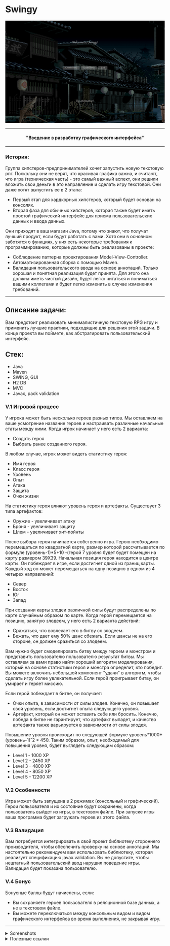 # Swingy

<p align="center"><img src="https://github.com/atomatoe/swingy/blob/main/Screenshots/mainPage.png?raw=true" alt="Здесь должно быть фото"</p>

________________________________________________________________

#### <p align=center> "Введение в разработку графического интерфейса"</p> ####
________________________________________________________________


### История:
Группа хипстеров-предпринимателей хочет запустить новую текстовую рпг. Поскольку они не верят, что красивая графика важна, и считают, что игра (техническая часть) - это самый важный аспект, они решили вложить свои деньги в это направление и сделать игру текстовой. 
Они даже хотят выпустить ее в 2 этапа:
- Первый этап для хардкорных хипстеров, который будет основан на консолях.
- Вторая фаза для обычных хипстеров, которая также будет иметь простой графический интерфейс для приема пользовательских данных и ввода данных.

Они приходят в ваш магазин Java, потому что знают, что получат лучший продукт, если будут работать с вами. Хотя они в основном заботятся о функциях, у них есть некоторые требования к программированию, которые должны быть реализованы в проекте:

- Соблюдение паттерна проектирования Model-View-Controller.
- Автоматизированная сборка с помощью Maven.
- Валидация пользовательского ввода на основе аннотаций.
Только хорошая и понятная реализация будет принята. Для этого она должна иметь чистый дизайн, будет легко читаться и пониматься вашими коллегами и будет легко изменить в случае изменения требований.
________________________________________________________________

## Описание задачи:

Вам предстоит реализовать минималистичную текстовую RPG игру и применить лучшие практики, подходящие для решения этой задачи. В конце проекта вы поймете, как абстрагировать пользовательский интерфейс.

## Стек:
- Java
- Maven
- SWING, GUI
- H2 DB
- MVC
- Javax, pack validation

### V.1 Игровой процесс
У игрока может быть несколько героев разных типов. Мы оставляем на ваше усмотрение название героев и настраивать различные начальные статы между ними. Когда игрок начинает у него есть 2 варианта:
- Создать героя
- Выбрать ранее созданного героя.

В любом случае, игрок может видеть статистику героя:

- Имя героя
- Класс героя
- Уровень
- Опыт
- Атака
- Защита
- Очки жизни

На статистику героя влияют уровень героя и артефакты. Существует 3 типа артефактов:

- Оружие - увеличивает атаку
- Броня - увеличивает защиту
- Шлем - увеличивает хит-пойнты

После выбора героя начинается собственно игра. Герою необходимо перемещаться по квадратной карте, размер которой рассчитывается по формуле (уровень-1)*5+10 -(герой 7 уровня будет будет помещен на карту размером 39X39. Начальная позиция героя находится в центре карты. Он побеждает в игре, если достигнет одной из границ карты. Каждый ход он может перемещаться на одну позицию в одном из 4 четырех направлений:
- Север
- Восток
- Юг
- Запад

При создании карты злодеи различной силы будут распределены по карте случайным образом по карте. Когда герой перемещается на позицию, занятую злодеем, у него есть 2 варианта действий:
- Сражаться, что вовлекает его в битву со злодеем.
- Бежать, что дает ему 50% шанс сбежать. Если шансы не на его стороне, он должен сразиться со злодеем.

Вам нужно будет смоделировать битву между героем и монстром и представить пользователю пользователю результат битвы. Мы оставляем за вами право найти хороший алгоритм моделирования, который на основе статистики героя и монстра определит, кто победит. Вы можете включить небольшой компонент "удачи" в алгоритм, чтобы сделать игру более увлекательной. Если герой проигрывает битву, он умирает и теряет миссию.

Если герой побеждает в битве, он получает:
- Очки опыта, в зависимости от силы злодея. Конечно, он повышает свой уровень, если
достигнет опыта следующего уровня.
- Артефакт, который он может оставить себе или бросить. Конечно, победа в битве не гарантирует, что артефакт выпадет, и качество артефакта также варьируется
в зависимости от силы злодея.

Повышение уровня происходит по следующей формуле уровень*1000+(уровень-1)ˆ2 * 450. Таким образом, опыт, необходимый для повышения уровня, будет выглядеть следующим образом:

- Level 1 - 1000 XP
- Level 2 - 2450 XP
- Level 3 - 4800 XP
- Level 4 - 8050 XP
- Level 5 - 12200 XP

### V.2 Особенности
Игра может быть запущена в 2 режимах (консольный и графический). Герои пользователя и их состояние будут сохранены, когда пользователь выйдет из игры, в
текстовом файле. При запуске игры ваша программа будет загружать героев из этого файла.

### V.3 Валидация
Вам потребуется интегрировать в свой проект библиотеку стороннего производителя, чтобы обеспечить проверку на основе аннотаций. Мы настоятельно рекомендуем вам использовать библиотеку, которая реализует спецификацию javax.validation. Вы не допустите, чтобы нештатный пользовательский ввод нарушил поведение игры. Валидация будет показана пользователю.

### V.4 Бонус
Бонусные баллы будут начислены, если:

- Вы сохраняете героев пользователя в реляционной базе данных, а не в текстовом файле.
- Вы можете переключаться между консольным видом и видом графического интерфейса во время выполнения, не закрывая игру.
________________________________________________________________

<details>
<summary>Screenshots</summary>
<p align="center"><img src="https://github.com/atomatoe/swingy/blob/main/Screenshots/createHeroPage.png?raw=true" alt="Здесь должно быть фото"</p>
<p align="center"><img src="https://github.com/atomatoe/swingy/blob/main/Screenshots/createHeroPage2.png?raw=true" alt="Здесь должно быть фото"</p>
<p align="center"><img src="https://github.com/atomatoe/swingy/blob/main/Screenshots/loadHeroPage.png?raw=true" alt="Здесь должно быть фото"</p>
<p align="center"><img src="https://github.com/atomatoe/swingy/blob/main/Screenshots/loadHeroDBpage.png?raw=true" alt="Здесь должно быть фото"</p>
<p align="center"><img src="https://github.com/atomatoe/swingy/blob/main/Screenshots/gamePage.png?raw=true" alt="Здесь должно быть фото"</p>
<p align="center"><img src="https://github.com/atomatoe/swingy/blob/main/Screenshots/gamePage2.png?raw=true" alt="Здесь должно быть фото"</p>
<p align="center"><img src="https://github.com/atomatoe/swingy/blob/main/Screenshots/BattlePage.png?raw=true" alt="Здесь должно быть фото"</p>
<p align="center"><img src="https://github.com/atomatoe/swingy/blob/main/Screenshots/HeroLosePage.png?raw=true" alt="Здесь должно быть фото"</p>
</details>

<details>
<summary>Полезные ссылки</summary>
<p></p>
<p><a href="https://github.com/atomatoe">Мой github</a></p>
<p><a href="http://java-online.ru/libs-swing.xhtml">Java Swing</a></p>
<p><a href="https://habr.com/ru/post/68318/">Javax Validation для начинающих</a></p>
<details>
<summary>Дополнительно</summary>
<p></p>
<p>Советую не сразу приступать к выполнению проекта. Потренируйтесь. Поработайте с Java Swing, задайте себе вопрос - как вы будете делать GUI - "фронтовую" часть. Большую часть времени в этом проекте я потратил на разбор работы GUI интерфейса и его разметки.</p>
<p><a href="http://www.quizful.net/post/swing-layout-managers">Layout Swing. Кратко.</a></p>
<p><a href="https://spec-zone.ru/RU/Java/Tutorials/uiswing/layout/gridbag.html">GridBagLayout. Как использовать</a></p>
<p><a href="https://ipsoftware.ru/posts/gridbaglayout/">Еще о GridBagLayot</a></p>

</details>
  
</details>
